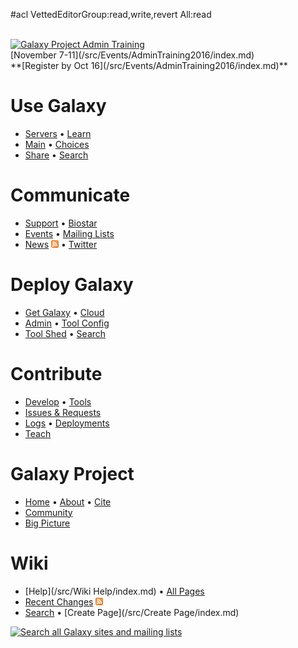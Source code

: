 #acl VettedEditorGroup:read,write,revert All:read

<div class='center'>
<br />
<a href='/src/Events/AdminTraining2016/index.md'><img src="/src/Images/Logos/AdminTraining2016-500.png" alt="Galaxy Project Admin Training" width=140" /></a><br />
[November 7-11](/src/Events/AdminTraining2016/index.md)<br />
**[Register by Oct 16](/src/Events/AdminTraining2016/index.md)**
</div>

# Use Galaxy

* [Servers](/src/PublicGalaxyServers/index.md) &bull; [Learn](/src/Learn/index.md) 
* [Main](/src/Main/index.md) &bull; [Choices](/src/BigPicture/Choices/index.md) 
* [Share](/src/Learn/Share/index.md) &bull; [Search](http://galaxyproject.org/search/usegalaxy)

# Communicate

* [Support](/src/Support/index.md) &bull; [Biostar](https://biostar.usegalaxy.org/)
* [Events](/src/Events/index.md) &bull; [Mailing Lists](/src/MailingLists/index.md) 
* [News](/src/News/index.md) <a href='http://feed43.com/galaxynews.xml'><img src="/src/Images/Icons/RSSIcon16x16.gif" alt="Galaxy News RSS Feed" height="12" /></a> &bull; [Twitter](https://twitter.com/galaxyproject)

# Deploy Galaxy

* [Get Galaxy](/src/Admin/GetGalaxy/index.md) &bull; [Cloud](/src/Cloud/index.md)
* [Admin](/src/Admin/index.md) &bull; [Tool Config](/src/Admin/Tools/ToolConfigSyntax/index.md)
* [Tool Shed](/src/ToolShed/index.md) &bull; [Search](http://galaxyproject.org/search/getgalaxy) 

# Contribute

* [Develop](/src/Develop/index.md) &bull; [Tools](/src/Admin/Tools/AddToolTutorial/index.md)
* [Issues & Requests](/src/Issues/index.md)
* [Logs](/src/Community/Logs/index.md) &bull; [Deployments](/src/Community/Deployments/index.md)
* [Teach](/src/Teach/index.md)

# Galaxy Project

* [Home](http://galaxyproject.org) &bull; [About](/src/GalaxyProject/index.md) &bull; [Cite](/src/CitingGalaxy/index.md)
* [Community](/src/Community/index.md) 
* [Big Picture](/src/BigPicture/index.md) 

# Wiki

* [Help](/src/Wiki Help/index.md) &bull; [All Pages](/src/TitleIndex/index.md)
* [Recent Changes](/src/RecentChanges/index.md) <a href='http://wiki.galaxyproject.org/RecentChanges?action=rss_rc'><img src="/src/Images/Icons/RSSIcon16x16.gif" alt="Galaxy wiki recent changes RSS Feed" height="12" /></a>
* [Search](/src/FindPage/index.md) &bull; [Create Page](/src/Create Page/index.md)

<div class='center'>
<a href='http://galaxyproject.org/search/web'><img src="/src/Images/Logos/GalaxyWebSearch.png" alt="Search all Galaxy sites and mailing lists" width="140" /></a>

</div>

